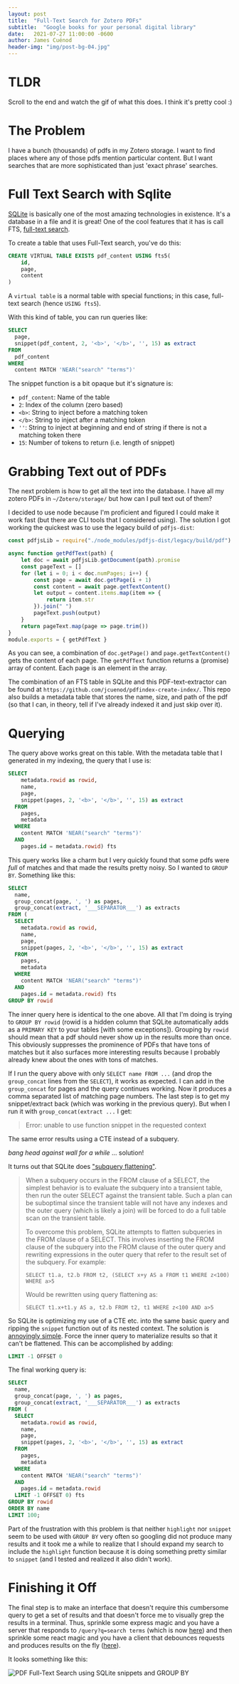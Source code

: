 ```yaml
---
layout: post
title:  "Full-Text Search for Zotero PDFs"
subtitle:  "Google books for your personal digital library"
date:   2021-07-27 11:00:00 -0600
author: James Cuénod
header-img: "img/post-bg-04.jpg"
---
```


# TLDR

Scroll to the end and watch the gif of what this does. I think it's pretty cool :)

# The Problem

I have a bunch (thousands) of pdfs in my Zotero storage. I want to find places where any of those pdfs mention particular content. But I want searches that are more sophisticated than just 'exact phrase' searches.

# Full Text Search with Sqlite

[SQLite](https://www.sqlite.org) is basically one of the most amazing technologies in existence. It's a database in a file and it is great! One of the cool features that it has is call FTS, [full-text search](https://www.sqlite.org/fts5.html).

To create a table that uses Full-Text search, you've do this:

```sql
CREATE VIRTUAL TABLE EXISTS pdf_content USING fts5(
    id,
    page,
    content
)
```

A `virtual table` is a normal table with special functions; in this case, full-text search (hence `USING fts5`).

With this kind of table, you can run queries like:

```sql
SELECT
  page,
  snippet(pdf_content, 2, '<b>', '</b>', '', 15) as extract
FROM
  pdf_content
WHERE
  content MATCH 'NEAR("search" "terms")'
```

The snippet function is a bit opaque but it's signature is:

- `pdf_content`: Name of the table
- `2`: Index of the column (zero based)
- `<b>`: String to inject before a matching token
- `</b>`: String to inject after a matching token
- `''`: String to inject at beginning and end of string if there is not a matching token there
- `15`: Number of tokens to return (i.e. length of snippet)

# Grabbing Text out of PDFs

The next problem is how to get all the text into the database. I have all my zotero PDFs in `~/Zotero/storage/` but how can I pull text out of them?

I decided to use node because I'm proficient and figured I could make it work fast (but there are CLI tools that I considered using). The solution I got working the quickest was to use the legacy build of `pdfjs-dist`:

```js
const pdfjsLib = require("./node_modules/pdfjs-dist/legacy/build/pdf")

async function getPdfText(path) {
    let doc = await pdfjsLib.getDocument(path).promise
    const pageText = []
    for (let i = 0; i < doc.numPages; i++) {
        const page = await doc.getPage(i + 1)
        const content = await page.getTextContent()
        let output = content.items.map(item => {
            return item.str
        }).join(" ")
        pageText.push(output)
    }
    return pageText.map(page => page.trim())
}
module.exports = { getPdfText }
```

As you can see, a combination of `doc.getPage()` and `page.getTextContent()` gets the content of each page. The `getPdfText` function returns a (promise) array of content. Each page is an element in the array.

The combination of an FTS table in SQLite and this PDF-text-extractor can be found at `https://github.com/jcuenod/pdfindex-create-index/`. This repo also builds a metadata table that stores the name, size, and path of the pdf (so that I can, in theory, tell if I've already indexed it and just skip over it).

# Querying

The query above works great on this table. With the metadata table that I generated in my indexing, the query that I use is:

```sql
SELECT
    metadata.rowid as rowid,
    name,
    page,
    snippet(pages, 2, '<b>', '</b>', '', 15) as extract
  FROM
    pages,
    metadata
  WHERE
    content MATCH 'NEAR("search" "terms")'
  AND
    pages.id = metadata.rowid) fts
```

This query works like a charm but I very quickly found that some pdfs were *full* of matches and that made the results pretty noisy. So I wanted to `GROUP BY`. Something like this:

```sql
SELECT 
  name,
  group_concat(page, ', ') as pages,
  group_concat(extract, '___SEPARATOR___') as extracts
FROM (
  SELECT
    metadata.rowid as rowid,
    name,
    page,
    snippet(pages, 2, '<b>', '</b>', '', 15) as extract
  FROM
    pages,
    metadata
  WHERE
    content MATCH 'NEAR("search" "terms")'
  AND
    pages.id = metadata.rowid) fts
GROUP BY rowid
```

The inner query here is identical to the one above. All that I'm doing is trying to `GROUP BY rowid` (rowid is a hidden column that SQLite automatically adds as a `PRIMARY KEY` to your tables [with some exceptions]). Grouping by `rowid` should mean that a pdf should never show up in the results more than once. This obviously suppresses the prominence of PDFs that have tons of matches but it also surfaces more interesting results because I probably already knew about the ones with tons of matches.

If I run the query above with only `SELECT name FROM ...` (and drop the `group_concat` lines from the `SELECT`), it works as expected. I can add in the `group_concat` for pages and the query continues working. Now it produces a comma separated list of matching page numbers. The last step is to get my snippet/extract back (which was working in the previous query). But when I run it with `group_concat(extract ...` I get:

>Error: unable to use function snippet in the requested context

The same error results using a CTE instead of a subquery.

*bang head against wall for a while* ... solution!

It turns out that SQLite does ["subquery flattening"](https://www.sqlite.org/optoverview.html#subquery_flattening).

>When a subquery occurs in the FROM clause of a SELECT, the simplest behavior is to evaluate the subquery into a transient table, then run the outer SELECT against the transient table. Such a plan can be suboptimal since the transient table will not have any indexes and the outer query (which is likely a join) will be forced to do a full table scan on the transient table.
>
>To overcome this problem, SQLite attempts to flatten subqueries in the FROM clause of a SELECT. This involves inserting the FROM clause of the subquery into the FROM clause of the outer query and rewriting expressions in the outer query that refer to the result set of the subquery. For example:
>
>  `SELECT t1.a, t2.b FROM t2, (SELECT x+y AS a FROM t1 WHERE z<100) WHERE a>5`
>
>Would be rewritten using query flattening as:
>
>  `SELECT t1.x+t1.y AS a, t2.b FROM t2, t1 WHERE z<100 AND a>5`

So SQLite is optimizing my use of a CTE etc. into the same basic query and ripping the `snippet` function out of its nested context. The solution is [annoyingly simple](https://www.mail-archive.com/sqlite-users@mailinglists.sqlite.org/msg115821.html). Force the inner query to materialize results so that it can't be flattened. This can be accomplished by adding:

```sql
LIMIT -1 OFFSET 0
```

The final working query is:

```sql
SELECT 
  name,
  group_concat(page, ', ') as pages,
  group_concat(extract, '___SEPARATOR___') as extracts
FROM (
  SELECT
    metadata.rowid as rowid,
    name,
    page,
    snippet(pages, 2, '<b>', '</b>', '', 15) as extract
  FROM
    pages,
    metadata
  WHERE
    content MATCH 'NEAR("search" "terms")'
  AND
    pages.id = metadata.rowid
  LIMIT -1 OFFSET 0) fts
GROUP BY rowid
ORDER BY name
LIMIT 100;
```

Part of the frustration with this problem is that neither `highlight` nor `snippet` seem to be used with `GROUP BY` very often so googling did not produce many results and it took me a while to realize that I should expand my search to include the `highlight` function because it is doing something pretty similar to `snippet` (and I tested and realized it also didn't work).

# Finishing it Off

The final step is to make an interface that doesn't require this cumbersome query to get a set of results and that doesn't force me to visually grep the results in a terminal. Thus, sprinkle some express magic and you have a server that responds to `/query?q=search terms` (which is now [here](https://github.com/jcuenod/pdfindex-server)) and then sprinkle some react magic and you have a client that debounces requests and produces results on the fly ([here](https://github.com/jcuenod/pdfindex-client)).

It looks something like this:

![PDF Full-Text Search using SQLite snippets and GROUP BY](https://raw.githubusercontent.com/jcuenod/pdfindex-client/master/demo.gif)